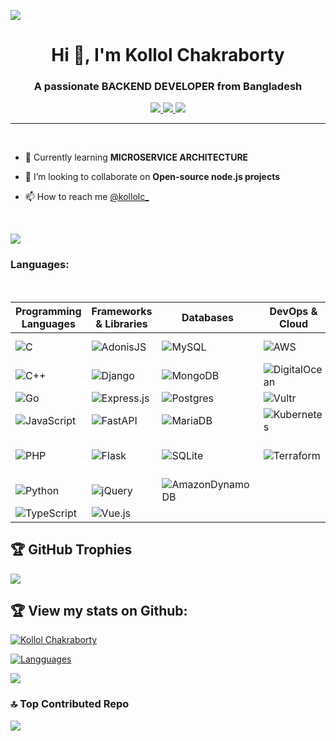 [![](https://visitcount.itsvg.in/api?id=kollol.dev&icon=0&color=0)](https://visitcount.itsvg.in)

<h1 align="center">Hi 👋, I'm Kollol Chakraborty</h1>
<h3 align="center">A passionate BACKEND DEVELOPER from Bangladesh</h3>

<p align="center">
    <a href="https://linkedin.com/in/kollol-dev" target="_blank">
        <img src="https://img.shields.io/badge/LinkedIn-%230077B5.svg?logo=linkedin&logoColor=white" />
    </a>
    <a href="https://x.com/kollolc_" target="_blank">
        <img src="https://img.shields.io/badge/X-black.svg?logo=X&logoColor=white" />
    </a>
    <a href="https://facebook.com/kollolc" target="_blank">
        <img src="https://img.shields.io/badge/Facebook-%231877F2.svg?logo=Facebook&logoColor=white" />
    </a>
</p>

----
</br>

<!-- -   🔭 Currently working at [Dorik](https://dorik.com/) -->

-   🌱 Currently learning **MICROSERVICE ARCHITECTURE**

-   👯 I’m looking to collaborate on **Open-source node.js projects**

-   📫 How to reach me [@kollolc\_](https://www.twitter.com/kollolc_)

</br>

![](https://quotes-github-readme.vercel.app/api?type=horizontal&theme=radical)

<h3 align="left">Languages:</h3>

</br>

| **Programming Languages** | **Frameworks & Libraries** | **Databases** | **DevOps & Cloud** | **Tools** |
|----------------------------|----------------------------|---------------|--------------------|-----------|
| ![C](https://img.shields.io/badge/c-%2300599C.svg?style=for-the-badge&logo=c&logoColor=white) | ![AdonisJS](https://img.shields.io/badge/adonisjs-%23220052.svg?style=for-the-badge&logo=adonisjs&logoColor=white) | ![MySQL](https://img.shields.io/badge/mysql-4479A1.svg?style=for-the-badge&logo=mysql&logoColor=white) | ![AWS](https://img.shields.io/badge/AWS-%23FF9900.svg?style=for-the-badge&logo=amazon-aws&logoColor=white) | ![Docker](https://img.shields.io/badge/docker-%230db7ed.svg?style=for-the-badge&logo=docker&logoColor=white) |
| ![C++](https://img.shields.io/badge/c++-%2300599C.svg?style=for-the-badge&logo=c%2B%2B&logoColor=white) | ![Django](https://img.shields.io/badge/django-%23092E20.svg?style=for-the-badge&logo=django&logoColor=white) | ![MongoDB](https://img.shields.io/badge/MongoDB-%234ea94b.svg?style=for-the-badge&logo=mongodb&logoColor=white) | ![DigitalOcean](https://img.shields.io/badge/DigitalOcean-%230167ff.svg?style=for-the-badge&logo=digitalOcean&logoColor=white) | ![Postman](https://img.shields.io/badge/Postman-FF6C37?style=for-the-badge&logo=postman&logoColor=white) |
| ![Go](https://img.shields.io/badge/go-%2300ADD8.svg?style=for-the-badge&logo=go&logoColor=white) | ![Express.js](https://img.shields.io/badge/express.js-%23404d59.svg?style=for-the-badge&logo=express&logoColor=%2361DAFB) | ![Postgres](https://img.shields.io/badge/postgres-%23316192.svg?style=for-the-badge&logo=postgresql&logoColor=white) | ![Vultr](https://img.shields.io/badge/Vultr-007BFC.svg?style=for-the-badge&logo=vultr) | ![Jira](https://img.shields.io/badge/jira-%230A0FFF.svg?style=for-the-badge&logo=jira&logoColor=white) |
| ![JavaScript](https://img.shields.io/badge/javascript-%23323330.svg?style=for-the-badge&logo=javascript&logoColor=%23F7DF1E) | ![FastAPI](https://img.shields.io/badge/FastAPI-005571?style=for-the-badge&logo=fastapi) | ![MariaDB](https://img.shields.io/badge/MariaDB-003545?style=for-the-badge&logo=mariadb&logoColor=white) | ![Kubernetes](https://img.shields.io/badge/kubernetes-%23326ce5.svg?style=for-the-badge&logo=kubernetes&logoColor=white) | ![Notion](https://img.shields.io/badge/Notion-%23000000.svg?style=for-the-badge&logo=notion&logoColor=white) |
| ![PHP](https://img.shields.io/badge/php-%23777BB4.svg?style=for-the-badge&logo=php&logoColor=white) | ![Flask](https://img.shields.io/badge/flask-%23000.svg?style=for-the-badge&logo=flask&logoColor=white) | ![SQLite](https://img.shields.io/badge/sqlite-%2307405e.svg?style=for-the-badge&logo=sqlite&logoColor=white) | ![Terraform](https://img.shields.io/badge/terraform-%235835CC.svg?style=for-the-badge&logo=terraform&logoColor=white) | ![GitHub Actions](https://img.shields.io/badge/github%20actions-%232671E5.svg?style=for-the-badge&logo=githubactions&logoColor=white) |
| ![Python](https://img.shields.io/badge/python-3670A0?style=for-the-badge&logo=python&logoColor=ffdd54) | ![jQuery](https://img.shields.io/badge/jquery-%230769AD.svg?style=for-the-badge&logo=jquery&logoColor=white) | ![AmazonDynamoDB](https://img.shields.io/badge/Amazon%20DynamoDB-4053D6?style=for-the-badge&logo=Amazon%20DynamoDB&logoColor=white) | | |
| ![TypeScript](https://img.shields.io/badge/typescript-%23007ACC.svg?style=for-the-badge&logo=typescript&logoColor=white) | ![Vue.js](https://img.shields.io/badge/vue.js-%2335495e.svg?style=for-the-badge&logo=vuedotjs&logoColor=%234FC08D) | | | |


## 🏆 GitHub Trophies
![](https://github-profile-trophy.vercel.app/?username=kollol-dev&theme=dark&no-frame=false&no-bg=true&margin-w=4)

## 🏆 View my stats on Github:

[![Kollol Chakraborty](https://github-readme-stats.vercel.app/api?username=kollol-dev&count_private=true&show_icons=true&include_all_commits=true&theme=nightowl)]()

[![Langguages](https://github-readme-stats.vercel.app/api/top-langs/?username=kollol-dev&hide=stylus,java&langs_count=10&theme=nightowl)]()

![](https://github-readme-streak-stats.herokuapp.com/?user=kollol-dev&theme=vue-dark&hide_border=false)

### 🔝 Top Contributed Repo
![](https://github-contributor-stats.vercel.app/api?username=kollol-dev&limit=5&theme=dark&combine_all_yearly_contributions=true)
